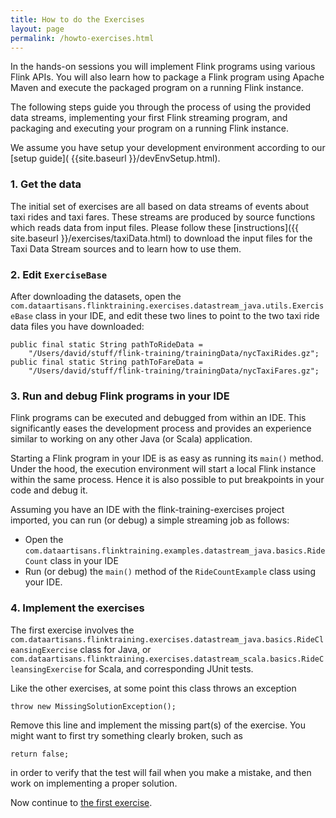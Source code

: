 ```yaml
---
title: How to do the Exercises
layout: page
permalink: /howto-exercises.html
---
```


In the hands-on sessions you will implement Flink programs using various Flink APIs. You will also learn how to package a Flink program using Apache Maven and execute the packaged program on a running Flink instance.

The following steps guide you through the process of using the provided data streams, implementing your first Flink streaming program, and packaging and executing your program on a running Flink instance.

We assume you have setup your development environment according to our [setup guide]( {{site.baseurl }}/devEnvSetup.html).

### 1. Get the data

The initial set of exercises are all based on data streams of events about taxi rides and taxi fares. These streams are produced by source functions which reads data from input files. Please follow these [instructions]({{ site.baseurl }}/exercises/taxiData.html) to download the input files for the Taxi Data Stream sources and to learn how to use them.

### 2. Edit `ExerciseBase`

After downloading the datasets, open the `com.dataartisans.flinktraining.exercises.datastream_java.utils.ExerciseBase` class in your IDE, and edit these two lines to point to the two taxi ride data files you have downloaded:

    public final static String pathToRideData =   
        "/Users/david/stuff/flink-training/trainingData/nycTaxiRides.gz";
    public final static String pathToFareData =
        "/Users/david/stuff/flink-training/trainingData/nycTaxiFares.gz";

### 3. Run and debug Flink programs in your IDE

Flink programs can be executed and debugged from within an IDE. This significantly eases the development process and provides an experience similar to working on any other Java (or Scala) application.

Starting a Flink program in your IDE is as easy as running its `main()` method. Under the hood, the execution environment will start a local Flink instance within the same process. Hence it is also possible to put breakpoints in your code and debug it.

Assuming you have an IDE with the flink-training-exercises project imported, you can run (or debug) a simple streaming job as follows:

- Open the `com.dataartisans.flinktraining.examples.datastream_java.basics.RideCount` class in your IDE
- Run (or debug) the `main()` method of the `RideCountExample` class using your IDE.

### 4. Implement the exercises

The first exercise involves the `com.dataartisans.flinktraining.exercises.datastream_java.basics.RideCleansingExercise` class for Java, or `com.dataartisans.flinktraining.exercises.datastream_scala.basics.RideCleansingExercise` for Scala, and corresponding JUnit tests.

Like the other exercises, at some point this class throws an exception

    throw new MissingSolutionException();

Remove this line and implement the missing part(s) of the exercise. You might want to first try something clearly broken, such as

    return false;

in order to verify that the test will fail when you make a mistake, and then work on implementing a proper solution.

Now continue to [the first exercise]({{site.baseurl}}/exercises/rideCleansing.html).
